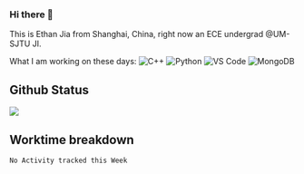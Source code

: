 ### Hi there 👋
This is Ethan Jia from Shanghai, China, right now an ECE undergrad @UM-SJTU JI.

What I am working on these days:
 ![C++](https://img.shields.io/badge/-C++-00599C?style=plastic&logo=c)
 ![Python](https://img.shields.io/badge/-Python-8fcfd1?style=plastic&logo=Python)
 ![VS Code](https://img.shields.io/badge/-VS%20Code-007ACC?style=plastic&logo=visual-studio-code)
 ![MongoDB](https://img.shields.io/badge/-MongoDB-black?style=plastic&logo=mongodb)

## Github Status
![](https://github-readme-stats.vercel.app/api?username=MountBro&theme=radical) 

## Worktime breakdown
<!--START_SECTION:waka-->
```text
No Activity tracked this Week
```
<!--END_SECTION:waka-->
